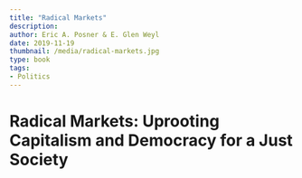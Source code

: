 ```yaml
---
title: "Radical Markets"
description:
author: Eric A. Posner & E. Glen Weyl
date: 2019-11-19
thumbnail: /media/radical-markets.jpg
type: book
tags:
- Politics
---
```


# Radical Markets: Uprooting Capitalism and Democracy for a Just Society


